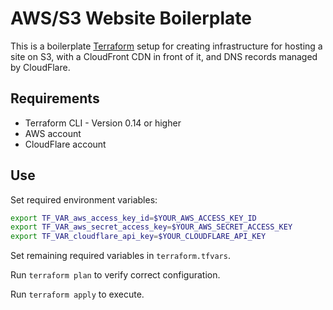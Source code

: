 # AWS/S3 Website Boilerplate

This is a boilerplate [Terraform](https://www.terraform.io/) setup for creating infrastructure for hosting a site on S3, with a CloudFront CDN in front of it, and DNS records managed by CloudFlare.

## Requirements

* Terraform CLI - Version 0.14 or higher
* AWS account
* CloudFlare account

## Use

Set required environment variables:

```bash
export TF_VAR_aws_access_key_id=$YOUR_AWS_ACCESS_KEY_ID
export TF_VAR_aws_secret_access_key=$YOUR_AWS_SECRET_ACCESS_KEY
export TF_VAR_cloudflare_api_key=$YOUR_CLOUDFLARE_API_KEY
```

Set remaining required variables in `terraform.tfvars`.

Run `terraform plan` to verify correct configuration.

Run `terraform apply` to execute.

